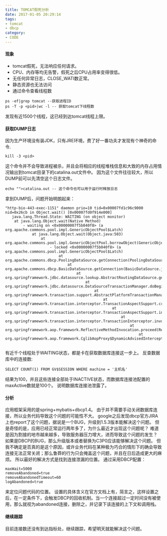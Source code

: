 ```yaml
---
title: TOMCAT假死分析
date: 2017-01-05 20:29:14
tags:
- tomcat
- dbcp
category:
- CODE
---
```

#### 现象
+ tomcat假死，无法响应任何请求。
+ CPU、内存等均无告警，假死之后CPU占用率变得很低。
+ 无任何异常日志，CLOSE_WATI数正常。
+ 静态资源也无法访问
+ 通过命令查看线程数

```
ps -ef|grep tomcat --获取进程ID
ps -T -p <pid>|wc -l -- 获取tomcat下线程数
```

发现有近1500个线程，这已经到达tomcat线程上限。

#### 获取DUMP日志
因为生产环境没有装JDK，只有JRE环境，费了好一番功夫才发现有个神奇的命令.

```
kill -3 <pid>
```

这个命令并不会导致进程被杀，并且会将相应的线程堆栈信息和大致的内存占用情况输出到tomcat目录下的catalina.out文件中。
因为这个文件往往较大，所以DUMP前可以先清空这个日志文件。

```
echo "">catalina.out -- 这个命令也可以用于运行时释放日志
```

拿到DUMP后，问题开始明朗起来：

```
"http-bio-443-exec-1151" daemon prio=10 tid=0x00007fd1c96c9000 nid=0x26cb in Object.wait() [0x00007fd0f914e000]
   java.lang.Thread.State: WAITING (on object monitor)
    at java.lang.Object.wait(Native Method)
        - waiting on <0x00000007f5b040f8> (a org.apache.commons.pool.impl.GenericObjectPool$Latch)
            at java.lang.Object.wait(Object.java:503)
                at org.apache.commons.pool.impl.GenericObjectPool.borrowObject(GenericObjectPool.java:1118)
                    - locked <0x00000007f5b040f8> (a org.apache.commons.pool.impl.GenericObjectPool$Latch)
                        at org.apache.commons.dbcp.PoolingDataSource.getConnection(PoolingDataSource.java:106)
                            at org.apache.commons.dbcp.BasicDataSource.getConnection(BasicDataSource.java:1044)
                                at org.springframework.jdbc.datasource.lookup.AbstractRoutingDataSource.getConnection(AbstractRoutingDataSource.java:164)
                                    at org.springframework.jdbc.datasource.DataSourceTransactionManager.doBegin(DataSourceTransactionManager.java:205)
                                        at org.springframework.transaction.support.AbstractPlatformTransactionManager.getTransaction(AbstractPlatformTransactionManager.java:373)
                                            at org.springframework.transaction.interceptor.TransactionAspectSupport.createTransactionIfNecessary(TransactionAspectSupport.java:420)
                                                at org.springframework.transaction.interceptor.TransactionAspectSupport.invokeWithinTransaction(TransactionAspectSupport.java:257)
                                                    at org.springframework.transaction.interceptor.TransactionInterceptor.invoke(TransactionInterceptor.java:95)
                                                        at org.springframework.aop.framework.ReflectiveMethodInvocation.proceed(ReflectiveMethodInvocation.java:179)
                                                            at org.springframework.aop.framework.CglibAopProxy$DynamicAdvisedInterceptor.intercept(CglibAopProxy.java:646)


```

有近千个线程处于WAITING状态，都是卡在获取数据库连接这一步上。
反查数据库中的连接数:

```
SELECT COUNT(1) FROM GV$SESSION WHERE machine = '主机名'
```

结果为100，并且这些连接全部处于INACTIVE状态，而数据库连接池配置的maxActive数就是100个。
说明数据库连接池泄露了。

#### 分析
应用框架采用的是spring+mybatis+dbcp1.4。
由于并不需要手动关闭数据库连接，所以业务代码导致这个问题的可能性不大。
google之后发现dbcp官方JIRA上也report了这个问题，据说是一个BUG，升级到1.5.3版本能解决这个问题。
但是奇怪的是，应用已经正常运行两年多了，为什么最近才出现这个问题呢？
难道是因为割接的地市越来越多，导致服务器压力增大，进而导致这个问题的发生？
如果是DBCP的BUG，那么升级版本或者替换为C3P0应该能够解决这个问题。
但我不确定是否真的是这个原因，或许业务代码在某种极为巧合的情形下的确会导致连接无法正常关闭；那么鲁莽的行为只会掩盖这个问题，并且在日后造成更大的麻烦。
所以最好的解决方式是找到连接泄漏的位置。
通过采用DBCP配置：

```
maxWait=5000
removeAbandoned=true
removeAbandonedTimeout=60
logAbandoned=true
```

来定位问题代码的位置。
设置的具体含义在官方文档上有，简言之，这样设置之后，在一定条件下，会触发DBCP的回收机制。当一个连接超过一定时间没有被使用，那么就视为abandoned连接，删除之，并记录下该连接的上下文和调用栈。

#### 继续跟踪
目前连接数还没有到达指标处，继续跟踪，希望明天就能解决这个问题。




